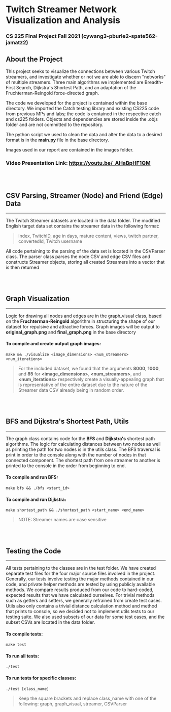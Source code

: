#  Twitch Streamer Network Visualization and Analysis
### CS 225 Final Project Fall 2021 (cywang3-pburle2-spate562-jamatz2)

## About the Project
This project seeks to visualize the connections between various Twitch streamers, and investigate whether or not we are able to discern "networks" of multiple streamers. Three main algorithms we implemented are Breadth-First Search, Dijkstra's Shortest Path, and an adaptation of the Fruchterman-Reingold force-directed graph. 

The code we developed for the project is contained within the base directory. We imported the Catch testing library and existing CS225 code from previous MPs and labs; the code is contained in the respective catch and cs225 folders. Objects and dependencies are stored inside the .objs folder and are not committed to the repository.

The python script we used to clean the data and alter the data to a desired format is in the **main.py** file in the base directory.

Images used in our report are contained in the images folder.

### Video Presentation Link: https://youtu.be/_AHaBpHF1QM
\
&nbsp;


## CSV Parsing, Streamer (Node) and Friend (Edge) Data

---

The Twitch Streamer datasets are located in the data folder. 
The modified English target data set contains the streamer data in the following format:
> index, TwitchID, age in days, mature content, views, twitch partner, convertedId, Twitch username

All code pertaining to the parsing of the data set is located in the CSVParser class. The parser class parses the node CSV and edge CSV files and constructs Streamer objects, storing all created Streamers into a vector that is then returned

\
&nbsp;


## Graph Visualization

---

Logic for drawing all nodes and edges are in the graph_visual class, based on the **Fruchterman-Reingold** algorithm in structuring the shape of our dataset for repulsive and attractive forces. Graph images will be output to **original_graph.png** and **final_graph.png** in the base directory
#### To compile and create output graph images:
	make && ./visualize <image_dimensions> <num_streamers> <num_iterations>
>For the included dataset, we found that the arguments **8000**, **1000**, and **85** for **<image_dimensions>**, **<num_streamers>**, and **<num_iterations>** respectively create a visually-appealing graph that is representative of the entire dataset due to the nature of the Streamer data CSV already being in random order.

\
&nbsp;


## BFS and Dijkstra's Shortest Path, Utils

---

The graph class contains code for the **BFS** and **Dijkstra's** shortest path algorithms. The logic for calculating distances between two nodes as well as printing the path for two nodes is in the utils class. The BFS traversal is print in order to the console along with the number of nodes in that connected component. The shortest path from one streamer to another is printed to the console in the order from beginning to end.
#### To compile and run BFS:
    make bfs && ./bfs <start_id>
#### To compile and run Dijkstra:
	make shortest_path && ./shortest_path <start_name> <end_name>
>NOTE: Streamer names are case sensitive

\
&nbsp;

## Testing the Code

---

All tests pertaining to the classes are in the test folder. We have created separate test files for the four major source files involved in the project. Generally, our tests involve testing the major methods contained in our code, and private helper methods are tested by using publicly available methods. We compare results produced from our code to hard-coded, expected results that we have calculated ourselves. For trivial methods such as getters and setters, we generally refrained from create test cases. Utils also only contains a trivial distance calculation method and method that prints to console, so we decided not to implement utils tests to our testing suite. We also used subsets of our data for some test cases, and the subset CSVs are located in the data folder.
 
####  To compile tests:
	make test
#### To run all tests:
	./test
#### To run tests for specific classes:
	./test [class_name]
>Keep the square brackets and replace class_name with one of the following: graph, graph_visual, streamer, CSVParser

